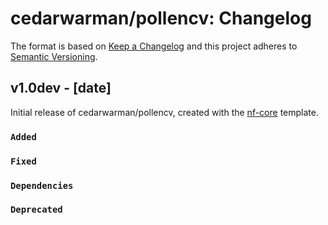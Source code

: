 # cedarwarman/pollencv: Changelog

The format is based on [Keep a Changelog](https://keepachangelog.com/en/1.0.0/)
and this project adheres to [Semantic Versioning](https://semver.org/spec/v2.0.0.html).

## v1.0dev - [date]

Initial release of cedarwarman/pollencv, created with the [nf-core](https://nf-co.re/) template.

### `Added`

### `Fixed`

### `Dependencies`

### `Deprecated`
